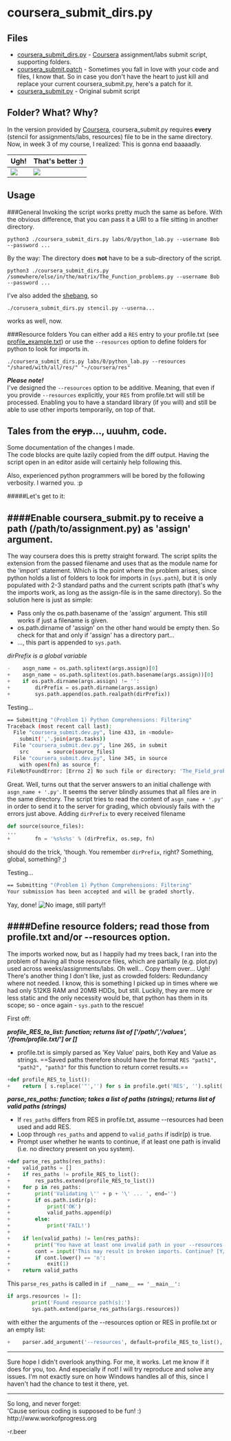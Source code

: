 coursera_submit_dirs.py
=========================================

Files
-----------------------------------------
- [coursera_submit_dirs.py](./coursera_submit_dirs.py) - [Coursera](http://coursera.org/) assignment/labs submit script, supporting folders.
- [coursera_submit.patch](./coursera_submit.patch) - Sometimes you fall in love with your code and files, I know that. So in case you don't have the heart to just kill and replace your current coursera_submit.py, here's a patch for it.
- [coursera_submit.py](./coursera_submit.py) - Original submit script

Folder? What? Why?
-----------------------------------------

In the version provided by [Coursera](http://coursera.org/), coursera_submit.py requires **every** (stencil for assignments/labs, resources) file to be in the same directory. Now, in week 3 of my course, I realized: This is gonna end baaaadly.

| Ugh! | That's better :) |
|------|------------------|
| <img src="img/bad-tree.png" /> | <img src="img/good-tree.png" /> |

Usage
-----------------------------------------

###General
Invoking the script works pretty much the same as before. With the obvious difference, that you can pass it a URI to a file sitting in another directory.
```
python3 ./coursera_submit_dirs.py labs/0/python_lab.py --username Bob --password ...
```
By the way: The directory does **not** have to be a sub-directory of the script.
```
python3 ./coursera_submit_dirs.py /somewhere/else/in/the/matrix/The_Function_problems.py --username Bob --password ...
```

I've also added the [shebang](http://en.wikipedia.org/wiki/Shebang_%28Unix%29), so
```
./corusera_submit_dirs.py stencil.py --userna...
```
works as well, now.

###Resource folders
You can either add a `RES` entry to your profile.txt (see [profile_example.txt](./profile_example.txt)) or use the `--resources` option to define folders for python to look for imports in.
```
./coursera_submit_dirs.py labs/0/python_lab.py --resources "/shared/with/all/res/" "~/coursera/res"
```
***Please note!***<br />
I've designed the `--resources` option to be additive. Meaning, that even if you provide `--resources` explicitly, your `RES` from profile.txt will still be processed. Enabling you to have a standard library (if you will) and still be able to use other imports temporarily, on top of that.

Tales from the ~~cryp~~..., uuuhm, code.
-----------------------------------------

Some documentation of the changes I made.<br />
The code blocks are quite lazily copied from the diff output. Having the script open in an editor aside will certainly help following this.

Also, experienced python programmers will be bored by the following verbosity. I warned you. :p

#####Let's get to it:

####Enable coursera_submit.py to receive a path (/path/to/assignment.py) as 'assign' argument.
-------------------------------------------------------
The way coursera does this is pretty straight forward. The script splits the extension from the passed filename and uses that as the module name for the 'import' statement. Which is the point where the problem arises, since python holds a list of folders to look for imports in (`sys.path`), but it is only populated with 2-3 standard paths and the current scripts path (that's why the imports work, as long as the assign-file is in the same directory).
So the solution here is just as simple:

- Pass only the os.path.basename of the 'assign' argument.
This still works if just a filename is given.
- os.path.dirname of 'assign' on the other hand would be empty then. So check for that and only if 'assign' has a directory part...
- ..., this part is appended to `sys.path`.

*dirPrefix is a global variable*
```python
-    asgn_name = os.path.splitext(args.assign)[0]
+    asgn_name = os.path.splitext(os.path.basename(args.assign))[0]
+    if os.path.dirname(args.assign) != '':
+        dirPrefix = os.path.dirname(args.assign)
+        sys.path.append(os.path.realpath(dirPrefix))
```

Testing...
```bash
== Submitting "(Problem 1) Python Comprehensions: Filtering"
Traceback (most recent call last):
  File "coursera_submit.dev.py", line 433, in <module>
    submit(','.join(args.tasks))
  File "coursera_submit.dev.py", line 265, in submit
    src      = source(source_files)
  File "coursera_submit.dev.py", line 345, in source
    with open(fn) as source_f:
FileNotFoundError: [Errno 2] No such file or directory: 'The_Field_problems.py'
```

Great.
Well, turns out that the server answers to an initial challenge with `asgn_name + '.py'`. It seems the server blindly assumes that all files are in the same directory. The script tries to read the content of `asgn_name + '.py'` in order to send it to the server for grading, which obviously fails with the errors just above.
Adding `dirPrefix` to every received filename
```python
def source(source_files):
...
+        fn = '%s%s%s' % (dirPrefix, os.sep, fn)
```
should do the trick, 'though.
You remember `dirPrefix`, right? Something, global, something? ;)

Testing...
```bash
== Submitting "(Problem 1) Python Comprehensions: Filtering"
Your submission has been accepted and will be graded shortly. 
```
Yay, done! ![No image, still party!!](https://coursera-forum-screenshots.s3.amazonaws.com/91/444a10b9ad11e4a231ebac0f23661e/Party.png  "Yay, done!")

####Define resource folders; read those from profile.txt and/or --resources option.
-----------------------------------------------------------------------------------------------------------------

The imports worked now, but as I happily had my trees back, I ran into the problem of having all those resource files, which are partially (e.g. plot.py) used across weeks/assignments/labs. Oh well... Copy them over... Ugh! There's another thing I don't like, just as crowded folders: Redundancy where not needed. I know, this is something I picked up in times where we had only 512KB RAM and 20MB HDDs, but still.
Luckily, they are more or less static and the only necessity would be, that python has them in its scope; so - once again - `sys.path` to the rescue!

First off:

***profile_RES_to_list: function; returns list of ['/path/','/values', '/from/profile.txt/'] or []***

- profile.txt is simply parsed as 'Key Value' pairs, both Key and Value as strings.
==Saved paths therefore should have the format `RES "path1", "path2", "path3"` for this function to return corret results.==
```python
+def profile_RES_to_list():
+    return [ s.replace('"','') for s in profile.get('RES', '').split(',') if s != '' ]
```

***parse_res_paths: function; takes a list of paths (strings); returns list of valid paths (strings)***

- If `res_paths` differs from RES in profile.txt, assume --resources had been used and add RES.
- Loop through `res_paths` and append to `valid_paths` if isdir(p) is true.
- Prompt user whether he wants to continue, if at least one path is invalid (i.e. no directory present on you system).
```python
+def parse_res_paths(res_paths):
+    valid_paths = []
+    if res_paths != profile_RES_to_list():
+        res_paths.extend(profile_RES_to_list())
+    for p in res_paths:
+        print('Validating \'' + p + '\' ... ', end='')
+        if os.path.isdir(p):
+            print('OK')
+            valid_paths.append(p)
+        else:
+            print('FAIL!')
+
+    if len(valid_paths) != len(res_paths):
+        print('You have at least one invalid path in your --resources list.')
+        cont = input('This may result in broken imports. Continue? [Y/n]: ')
+        if cont.lower() == 'n':
+            exit(1)
+    return valid_paths
```
This `parse_res_paths` is called in `if __name__ == '__main__':`
```python
if args.resources != []:
        print('Found resource path(s):')
        sys.path.extend(parse_res_paths(args.resources))
```
with either the arguments of the --resources option or RES in profile.txt or an empty list:
```python
+    parser.add_argument('--resources', default=profile_RES_to_list(), nargs='+', help=next(ihelp))
```
-----------------------------------------------------------------------------------------------------------------
Sure hope I didn't overlook anything. For me, it works. Let me know if it does for you, too.
And especially if not! I will try reproduce and solve any issues.
I'm not exactly sure on how Windows handles all of this, since I haven't had the chance to test it there, yet.

<hr />
So long, and never forget:<br />
'Cause serious coding is supposed to be fun! :)<br />
http://www.workofprogress.org

-r.beer

